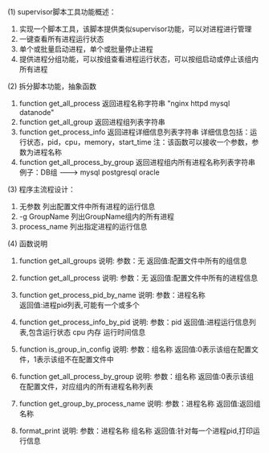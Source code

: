 
(1) supervisor脚本工具功能概述：
1. 实现一个脚本工具，该脚本提供类似supervisor功能，可以对进程进行管理
2. 一键查看所有进程运行状态
3. 单个或批量启动进程，单个或批量停止进程
4. 提供进程分组功能，可以按组查看进程运行状态，可以按组启动或停止该组内所有进程

(2) 拆分脚本功能，抽象函数
1. function get_all_process     返回进程名称字符串  "nginx httpd mysql datanode"
2. function get_all_group       返回进程组列表字符串
3. function get_process_info    返回进程详细信息列表字符串
   详细信息包括：运行状态，pid，cpu，memory，start_time
   注：该函数可以接收一个参数，参数为进程名称
4. function get_all_process_by_group        返回进程组内所有进程名称列表字符串
   例子：DB组 ---> mysql   postgresql   oracle

(3) 程序主流程设计：
1. 无参数          列出配置文件中所有进程的运行信息
2. -g GroupName   列出GroupName组内的所有进程
3. process_name   列出指定进程的运行信息

(4) 函数说明
1. function get_all_groups
说明: 参数：无
     返回值:配置文件中所有的组信息 

2. function get_all_process
说明: 参数：无
     返回值:配置文件中所有的进程信息 

3. function get_process_pid_by_name
说明: 参数：进程名称  
     返回值:进程pid列表,可能有一个或多个

4. function get_process_info_by_pid
说明: 参数：pid
     返回值:进程运行信息列表,包含运行状态 cpu 内存 运行时间信息 

5. function is_group_in_config
说明: 参数：组名称
     返回值:0表示该组在配置文件，1表示该组不在配置文件中

6. function get_all_process_by_group
说明: 参数：组名称
     返回值:0表示该组在配置文件，对应组内的所有进程名称列表

7. function get_group_by_process_name
说明: 参数：进程名称
     返回值:返回组名称
 
8. format_print
说明: 参数：进程名称  组名称
     返回值:针对每一个进程pid,打印运行信息
